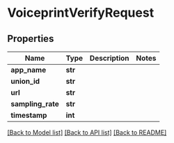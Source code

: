 # VoiceprintVerifyRequest

## Properties
Name | Type | Description | Notes
------------ | ------------- | ------------- | -------------
**app_name** | **str** |  | 
**union_id** | **str** |  | 
**url** | **str** |  | 
**sampling_rate** | **str** |  | 
**timestamp** | **int** |  | 

[[Back to Model list]](../README.md#documentation-for-models) [[Back to API list]](../README.md#documentation-for-api-endpoints) [[Back to README]](../README.md)


